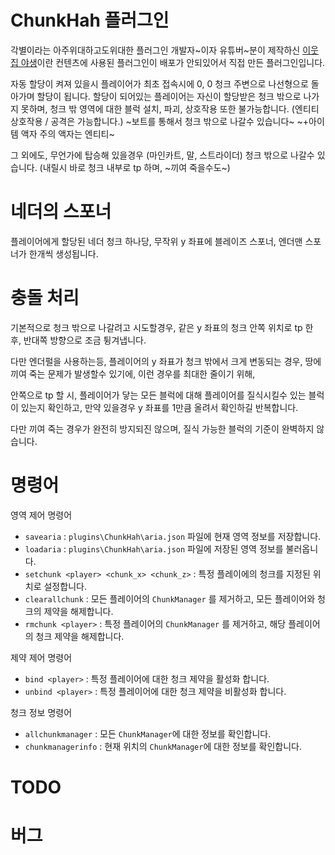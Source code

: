 ChunkHah 플러그인
===

각별이라는 아주위대하고도위대한 플러그인 개발자~이자 유튜버~분이 제작하신
[이웃집 야생](https://www.youtube.com/watch?v=RbS_oqxLjaQ)이란 컨텐츠에 사용된 플러그인이 배포가 안되있어서
직접 만든 플러그인입니다.

자동 할당이 켜져 있을시 플레이어가 최초 접속시에 0, 0 청크 주변으로 나선형으로 돌아가며 할당이 됩니다.
할당이 되어있는 플레이어는 자신이 할당받은 청크 밖으로 나가지 못하며,
청크 밖 영역에 대한 블럭 설치, 파괴, 상호작용 또한 불가능합니다.
(엔티티 상호작용 / 공격은 가능합니다.)
~보트를 통해서 청크 밖으로 나갈수 있습니다~ ~+아이템 액자 주의 액자는 엔티티~

그 외에도, 무언가에 탑승해 있을경우 (마인카트, 말, 스트라이더) 청크 밖으로 나갈수 있습니다.
(내릴시 바로 청크 내부로 tp 하며, ~끼여 죽을수도~)



네더의 스포너
===
플레이어에게 할당된 네더 청크 하나당, 무작위 y 좌표에 블레이즈 스포너, 엔더맨 스포너가 한개씩 생성됩니다.



충돌 처리
===

기본적으로 청크 밖으로 나갈려고 시도할경우, 같은 y 좌표의 청크 안쪽 위치로 tp 한 후,
반대쪽 방향으로 조금 튕겨냅니다.

다만 엔더펄을 사용하는등, 플레이어의 y 좌표가 청크 밖에서 크게 변동되는 경우,
땅에 끼여 죽는 문제가 발생할수 있기에, 이런 경우를 최대한 줄이기 위해,

안쪽으로 tp 할 시, 플레이어가 닿는 모든 블럭에 대해 플레이어를 질식시킬수 있는 블럭이 있는지 확인하고,
만약 있을경우 y 좌표를 1만큼 올려서 확인하길 반복합니다.

다만 끼여 죽는 경우가 완전히 방지되진 않으며, 질식 가능한 블럭의 기준이 완벽하지 않습니다.



명령어
===

영역 제어 명령어
* `savearia` : `plugins\ChunkHah\aria.json` 파일에 현재 영역 정보를 저장합니다.
* `loadaria` : `plugins\ChunkHah\aria.json` 파일에 저장된 영역 정보를 불러옵니다.
* `setchunk <player> <chunk_x> <chunk_z>` : 특정 플레이에의 청크를 지정된 위치로 설정합니다.
* `clearallchunk` : 모든 플레이어의 `ChunkManager` 를 제거하고, 모든 플레이어와 청크의 제약을 해제합니다.
* `rmchunk <player>` : 특정 플레이어의 `ChunkManager` 를 제거하고, 해당 플레이어의 청크 제약을 해제합니다.

제약 제어 명령어
* `bind <player>` : 특정 플레이어에 대한 청크 제약을 활성화 합니다.
* `unbind <player>` : 특정 플레이어에 대한 청크 제약을 비활성화 합니다.

청크 정보 명령어
* `allchunkmanager` : 모든 `ChunkManager`에 대한 정보를 확인합니다.
* `chunkmanagerinfo` : 현재 위치의 `ChunkManager`에 대한 정보를 확인합니다.



TODO
===

버그
===
